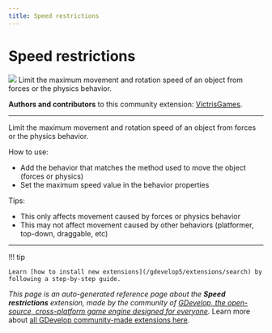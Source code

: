 ```yaml
---
title: Speed restrictions
---
```

# Speed restrictions

![](https://resources.gdevelop-app.com/assets/Icons/speedometer.svg)
Limit the maximum movement and rotation speed of an object from forces or the physics behavior.

**Authors and contributors** to this community extension: [VictrisGames](https://gd.games/VictrisGames).

---

Limit the maximum movement and rotation speed of an object from forces or the physics behavior.

How to use:

- Add the behavior that matches the method used to move the object (forces or physics)
- Set the maximum speed value in the behavior properties

Tips:

- This only affects movement caused by forces or physics behavior
- This may not affect movement caused by other behaviors (platformer, top-down, draggable, etc)

---

!!! tip

    Learn [how to install new extensions](/gdevelop5/extensions/search) by following a step-by-step guide.

*This page is an auto-generated reference page about the **Speed restrictions** extension, made by the community of [GDevelop, the open-source, cross-platform game engine designed for everyone](https://gdevelop.io/).* Learn more about [all GDevelop community-made extensions here](/gdevelop5/extensions).